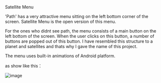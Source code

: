Satellite Menu

'Path' has a very attractive menu sitting on the left bottom corner of the screen. Satellite Menu is the open version of this menu.

For the ones who didnt see path, the menu consists of a main button on the left bottom of the screen. When the user clicks on this button, a number of buttons are popped out of this button. I have resembled this structure to a planet and satellites and thats why I gave the name of this project.

The menu uses built-in animations of Android platform.

as show like this：

![image](https://github.com/renferliu/com.renfer.testsatellite/edit/master/20180607_225402.gif )   

